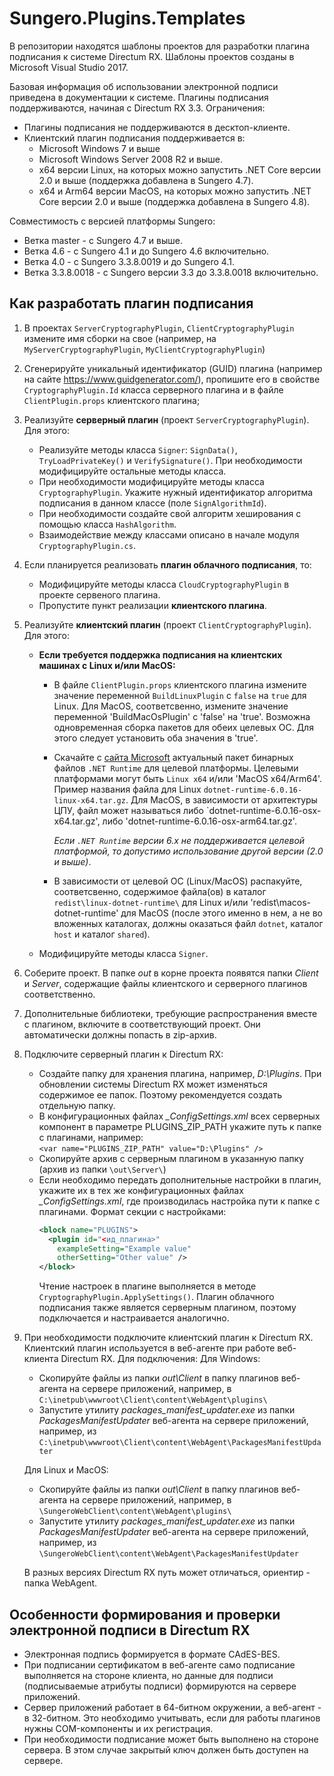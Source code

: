 # Sungero.Plugins.Templates
В репозитории находятся шаблоны проектов для разработки плагина подписания к системе Directum RX.
Шаблоны проектов созданы в Microsoft Visual Studio 2017.

Базовая информация об использовании электронной подписи приведена в документации к системе.
Плагины подписания поддерживаются, начиная с Directum RX 3.3. Ограничения:
* Плагины подписания не поддерживаются в десктоп-клиенте.
* Клиентский плагин подписания поддерживается в:
  * Microsoft Windows 7 и выше
  * Microsoft Windows Server 2008 R2 и выше.
  * x64 версии Linux, на которых можно запустить .NET Core версии 2.0 и выше (поддержка добавлена в Sungero 4.7).
  * x64 и Arm64 версии MacOS, на которых можно запустить .NET Core версии 2.0 и выше (поддержка добавлена в Sungero 4.8). 


Совместимость с версией платформы Sungero:
* Ветка master - с Sungero 4.7 и выше.
* Ветка 4.6 - с Sungero 4.1 и до Sungero 4.6 включительно.
* Ветка 4.0 - с Sungero 3.3.8.0019 и до Sungero 4.1.
* Ветка 3.3.8.0018 - с Sungero версии 3.3 до 3.3.8.0018 включительно.

## Как разработать плагин подписания
1. В проектах `ServerCryptographyPlugin`, `ClientCryptographyPlugin` измените имя сборки на свое (например, на `MyServerCryptographyPlugin`, `MyClientCryptographyPlugin`)

2. Сгенерируйте уникальный идентификатор (GUID) плагина (например на сайте https://www.guidgenerator.com/), пропишите его в свойстве `CryptographyPlugin.Id` класса серверного плагина и в файле `ClientPlugin.props` клиентского плагина;

3. Реализуйте **серверный плагин** (проект `ServerCryptographyPlugin`). Для этого: 
    * Реализуйте методы класса `Signer`: `SignData()`, `TryLoadPrivateKey()` и `VerifySignature()`. При необходимости модифицируйте остальные методы класса.
    * При необходимости модифицируйте методы класса `CryptographyPlugin`. Укажите нужный идентификатор алгоритма подписания в данном классе (поле `SignAlgorithmId`).
    * При необходимости создайте свой алгоритм хеширования с помощью класса `HashAlgorithm`.
    * Взаимодействие между классами описано в начале модуля `CryptographyPlugin.cs`.

4. Если планируется реализовать **плагин облачного подписания**, то:

    - Модифицируйте методы класса `CloudCryptographyPlugin` в проекте сервеного плагина.
    - Пропустите пункт реализации **клиентского плагина**.

5. Реализуйте **клиентский плагин** (проект `ClientCryptographyPlugin`). Для этого:

    * **Если требуется поддержка подписания на клиентских машинах с Linux и/или MacOS:**

      * В файле `ClientPlugin.props` клиентского плагина измените значение переменной `BuildLinuxPlugin` c `false` на `true` для Linux. Для MacOS, соответсвенно, измените значение переменной 'BuildMacOsPlugin' c 'false' на 'true'. Возможна одновременная сборка пакетов для обеих целевых ОС. Для этого следует установить оба значения в 'true'.

      * Скачайте с [сайта Microsoft](https://dotnet.microsoft.com/en-us/download/dotnet/6.0) актуальный пакет бинарных файлов `.NET Runtime` для целевой платформы. Целевыми платформами могут быть `Linux x64` и/или 'MacOS x64/Arm64'. Пример названия файла для Linux `dotnet-runtime-6.0.16-linux-x64.tar.gz`.  Для MacОS, в зависимости от архитектуры ЦПУ, файл может называться либо `dotnet-runtime-6.0.16-osx-x64.tar.gz', либо 'dotnet-runtime-6.0.16-osx-arm64.tar.gz'.

        *Если `.NET Runtime` версии 6.x не поддерживается целевой платформой, то допустимо использование другой версии (2.0 и выше)*.

      * В зависимости от целевой ОС (Linux/MacOS) распакуйте, соответсвенно, содержимое файла(ов) в каталог `redist\linux-dotnet-runtime\` для Linux и/или 'redist\macos-dotnet-runtime' для MacOS (после этого именно в нем, а не во вложенных каталогах, должны оказаться файл `dotnet`, каталог `host`  и каталог `shared`).

    * Модифицируйте методы класса `Signer`.

6. Соберите проект. В папке *out* в корне проекта появятся папки *Client* и *Server*, содержащие файлы клиентского и серверного плагинов соответственно.

7. Дополнительные библиотеки, требующие распространения вместе с плагином, включите в соответствующий проект. Они автоматически должны попасть в zip-архив. 

8. Подключите серверный плагин к Directum RX:
    * Создайте папку для хранения плагина, например, *D:\Plugins*. При обновлении системы Directum RX может изменяться содержимое ее папок. Поэтому рекомендуется создать отдельную папку.
    * В конфигурационных файлах *_ConfigSettings.xml* всех серверных компонент в параметре PLUGINS_ZIP_PATH укажите путь к папке с плагинами, например:  
    ```<var name="PLUGINS_ZIP_PATH" value="D:\Plugins" />```
    * Скопируйте архив с серверным плагином в указанную папку (архив из папки `\out\Server\`)
    * Если необходимо передать дополнительные настройки в плагин, укажите их в тех же конфигурационных файлах *_ConfigSettings.xml*, где производилась настройка пути к папке с плагинами. Формат секции с настройками: 
      ```XML
      <block name="PLUGINS">
        <plugin id="<ид_плагина>"
          exampleSetting="Example value"
          otherSetting="Other value" />
      </block>
      ```
      Чтение настроек в плагине выполняется в методе `CryptographyPlugin.ApplySettings()`.
      Плагин облачного подписания также является серверным плагином, поэтому подключается и настраивается аналогично.

9. При необходимости подключите клиентский плагин к Directum RX. Клиентский плагин используется в веб-агенте при работе веб-клиента Directum RX. Для подключения:
    Для Windows:
    * Скопируйте файлы из папки *out\Client* в папку плагинов веб-агента на сервере приложений, например, в  
    ```C:\inetpub\wwwroot\Client\content\WebAgent\plugins\```
    * Запустите утилиту *packages_manifest_updater.exe* из папки *PackagesManifestUpdater* веб-агента на сервере приложений, например, из  
    ```C:\inetpub\wwwroot\Client\content\WebAgent\PackagesManifestUpdater```

    Для Linux и MacOS:
    * Скопируйте файлы из папки *out\Client* в папку плагинов веб-агента на сервере приложений, например, в  
    ```\SungeroWebClient\content\WebAgent\plugins\```
    * Запустите утилиту *packages_manifest_updater.exe* из папки *PackagesManifestUpdater* веб-агента на сервере приложений, например, из  
    ```\SungeroWebClient\content\WebAgent\PackagesManifestUpdater```

    В разных версиях Directum RX путь может отличаться, ориентир - папка WebAgent.

## Особенности формирования и проверки электронной подписи в Directum RX
* Электронная подпись формируется в формате CAdES-BES.
* При подписании сертификатом в веб-агенте само подписание выполняется на стороне клиента, но данные для подписи (подписываемые атрибуты подписи) формируются на сервере приложений.
* Сервер приложений работает в 64-битном окружении, а веб-агент - в 32-битном. Это необходимо учитывать, если для работы плагинов нужны COM-компоненты и их регистрация.
* При необходимости подписание может быть выполнено на стороне сервера. В этом случае закрытый ключ должен быть доступен на сервере.
